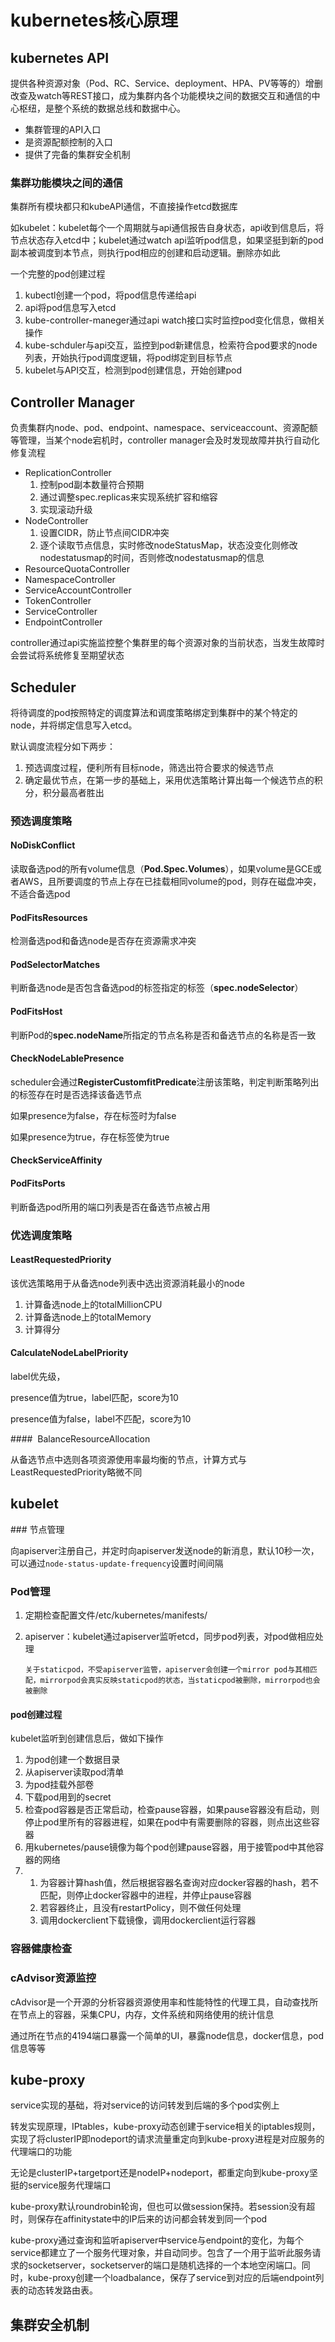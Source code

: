 # kubernetes核心原理

## kubernetes API

提供各种资源对象（Pod、RC、Service、deployment、HPA、PV等等的）增删改查及watch等REST接口，成为集群内各个功能模块之间的数据交互和通信的中心枢纽，是整个系统的数据总线和数据中心。

* 集群管理的API入口
* 是资源配额控制的入口
* 提供了完备的集群安全机制

### 集群功能模块之间的通信

集群所有模块都只和kubeAPI通信，不直接操作etcd数据库

如kubelet：kubelet每个一个周期就与api通信报告自身状态，api收到信息后，将节点状态存入etcd中；kubelet通过watch api监听pod信息，如果坚挺到新的pod副本被调度到本节点，则执行pod相应的创建和启动逻辑。删除亦如此

一个完整的pod创建过程

1. kubectl创建一个pod，将pod信息传递给api
1. api将pod信息写入etcd
1. kube-controller-maneger通过api watch接口实时监控pod变化信息，做相关操作
1. kube-schduler与api交互，监控到pod新建信息，检索符合pod要求的node列表，开始执行pod调度逻辑，将pod绑定到目标节点
1. kubelet与API交互，检测到pod创建信息，开始创建pod

## Controller Manager

负责集群内node、pod、endpoint、namespace、serviceaccount、资源配额等管理，当某个node宕机时，controller manager会及时发现故障并执行自动化修复流程

* ReplicationController
  1. 控制pod副本数量符合预期
  1. 通过调整spec.replicas来实现系统扩容和缩容
  1. 实现滚动升级
* NodeController
  1. 设置CIDR，防止节点间CIDR冲突
  1. 逐个读取节点信息，实时修改nodeStatusMap，状态没变化则修改nodestatusmap的时间，否则修改nodestatusmap的信息
* ResourceQuotaController
* NamespaceController
* ServiceAccountController
* TokenController
* ServiceController
* EndpointController

controller通过api实施监控整个集群里的每个资源对象的当前状态，当发生故障时会尝试将系统修复至期望状态

## Scheduler

将待调度的pod按照特定的调度算法和调度策略绑定到集群中的某个特定的node，并将绑定信息写入etcd。

默认调度流程分如下两步：

1. 预选调度过程，便利所有目标node，筛选出符合要求的候选节点
1. 确定最优节点，在第一步的基础上，采用优选策略计算出每一个候选节点的积分，积分最高者胜出

### 预选调度策略

#### NoDiskConflict

读取备选pod的所有volume信息（**Pod.Spec.Volumes**），如果volume是GCE或者AWS，且所要调度的节点上存在已挂载相同volume的pod，则存在磁盘冲突，不适合备选pod

#### PodFitsResources

检测备选pod和备选node是否存在资源需求冲突

#### PodSelectorMatches

判断备选node是否包含备选pod的标签指定的标签（**spec.nodeSelector**）

#### PodFitsHost

判断Pod的**spec.nodeName**所指定的节点名称是否和备选节点的名称是否一致

#### CheckNodeLablePresence

scheduler会通过**RegisterCustomfitPredicate**注册该策略，判定判断策略列出的标签存在时是否选择该备选节点

如果presence为false，存在标签时为false

如果presence为true，存在标签使为true

#### CheckServiceAffinity



#### PodFitsPorts

判断备选pod所用的端口列表是否在备选节点被占用

### 优选调度策略

#### LeastRequestedPriority

该优选策略用于从备选node列表中选出资源消耗最小的node

1. 计算备选node上的totalMillionCPU
1. 计算备选node上的totalMemory
1. 计算得分

#### CalculateNodeLabelPriority

label优先级，

presence值为true，label匹配，score为10

presence值为false，label不匹配，score为10

####  BalanceResourceAllocation

从备选节点中选则各项资源使用率最均衡的节点，计算方式与LeastRequestedPriority略微不同

## kubelet

### 节点管理

向apiserver注册自己，并定时向apiserver发送node的新消息，默认10秒一次，可以通过`node-status-update-frequency`设置时间间隔

### Pod管理

1. 定期检查配置文件/etc/kubernetes/manifests/

1. apiserver：kubelet通过apiserver监听etcd，同步pod列表，对pod做相应处理

   `关于staticpod，不受apiserver监管，apiserver会创建一个mirror pod与其相匹配，mirrorpod会真实反映staticpod的状态，当staticpod被删除，mirrorpod也会被删除`

#### pod创建过程

kubelet监听到创建信息后，做如下操作

1. 为pod创建一个数据目录
1. 从apiserver读取pod清单
1. 为pod挂载外部卷
1. 下载pod用到的secret
1. 检查pod容器是否正常启动，检查pause容器，如果pause容器没有启动，则停止pod里所有的容器进程，如果在pod中有需要删除的容器，则点出这些容器
1. 用kubernetes/pause镜像为每个pod创建pause容器，用于接管pod中其他容器的网络
1. 
   1. 为容器计算hash值，然后根据容器名查询对应docker容器的hash，若不匹配，则停止docker容器中的进程，并停止pause容器
   1. 若容器终止，且没有restartPolicy，则不做任何处理
   1. 调用dockerclient下载镜像，调用dockerclient运行容器

### 容器健康检查

### cAdvisor资源监控

cAdvisor是一个开源的分析容器资源使用率和性能特性的代理工具，自动查找所在节点上的容器，采集CPU，内存，文件系统和网络使用的统计信息

通过所在节点的4194端口暴露一个简单的UI，暴露node信息，docker信息，pod信息等等

## kube-proxy

service实现的基础，将对service的访问转发到后端的多个pod实例上

转发实现原理，IPtables，kube-proxy动态创建于service相关的iptables规则，实现了将clusterIP即nodeport的请求流量重定向到kube-proxy进程是对应服务的代理端口的功能

无论是clusterIP+targetport还是nodeIP+nodeport，都重定向到kube-proxy坚挺的service服务代理端口

kube-proxy默认roundrobin轮询，但也可以做session保持。若session没有超时，则保存在affinitystate中的IP后来的访问都会转发到同一个pod

kube-proxy通过查询和监听apiserver中service与endpoint的变化，为每个service都建立了一个服务代理对象，并自动同步。包含了一个用于监听此服务请求的socketserver，socketserver的端口是随机选择的一个本地空闲端口。同时，kube-proxy创建一个loadbalance，保存了service到对应的后端endpoint列表的动态转发路由表。



## 集群安全机制

